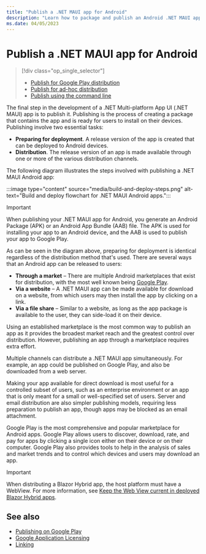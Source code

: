 ```yaml
---
title: "Publish a .NET MAUI app for Android"
description: "Learn how to package and publish an Android .NET MAUI app."
ms.date: 04/05/2023
---
```


# Publish a .NET MAUI app for Android

> [!div class="op_single_selector"]
>
> - [Publish for Google Play distribution](publish-google-play.md)
> - [Publish for ad-hoc distribution](publish-ad-hoc.md)
> - [Publish using the command line](publish-cli.md)

The final step in the development of a .NET Multi-platform App UI (.NET MAUI) app is to publish it. Publishing is the process of creating a package that contains the app and is ready for users to install on their devices. Publishing involve two essential tasks:

- **Preparing for deployment**. A release version of the app is created that can be deployed to Android devices.
- **Distribution**. The release version of an app is made available through one or more of the various distribution channels.

The following diagram illustrates the steps involved with publishing a .NET MAUI Android app:

:::image type="content" source="media/build-and-deploy-steps.png" alt-text="Build and deploy flowchart for .NET MAUI Android apps.":::

> [!IMPORTANT]
> When publishing your .NET MAUI app for Android, you generate an Android Package (APK) or an Android App Bundle (AAB) file. The APK is used for installing your app to an Android device, and the AAB is used to publish your app to Google Play.

As can be seen in the diagram above, preparing for deployment is identical regardless of the distribution method that's used. There are several ways that an Android app can be released to users:

- **Through a market** &ndash; There are multiple Android marketplaces that exist for distribution, with the most well known being [Google Play](https://play.google.com/).
- **Via a website** &ndash; A .NET MAUI app can be made available for download on a website, from which users may then install the app by clicking on a link.
- **Via a file share** &ndash; Similar to a website, as long as the app package is available to the user, they can side-load it on their device.

Using an established marketplace is the most common way to publish an app as it provides the broadest market reach and the greatest control over distribution. However, publishing an app through a marketplace requires extra effort.

Multiple channels can distribute a .NET MAUI app simultaneously. For example, an app could be published on Google Play, and also be downloaded from a web server.

Making your app available for direct download is most useful for a controlled subset of users, such as an enterprise environment or an app that is only meant for a small or well-specified set of users. Server and email distribution are also simpler publishing models, requiring less preparation to publish an app, though apps may be blocked as an email attachment.

Google Play is the most comprehensive and popular marketplace for Android apps. Google Play allows users to discover, download, rate, and pay for apps by clicking a single icon either on their device or on their computer. Google Play also provides tools to help in the analysis of sales and market trends and to control which devices and users may download an app.

> [!IMPORTANT]
> When distributing a Blazor Hybrid app, the host platform must have a WebView. For more information, see [Keep the Web View current in deployed Blazor Hybrid apps](/aspnet/core/blazor/hybrid/security/security-considerations#keep-the-web-view-current-in-deployed-apps).

## See also

<!--
- [Build Process](~/android/deploy-test/building-apps/build-process.md)
- [Obtaining A Google Maps API Key](~/android/platform/maps-and-location/maps/obtaining-a-google-maps-api-key.md)
- [Deploy via Visual Studio App Center](/appcenter/distribution/stores/googleplay)
- [Application Signing](https://source.android.com/security/apksigning/)
-->

- [Publishing on Google Play](https://developer.android.com/distribute/googleplay/publish/index.html)
- [Google Application Licensing](https://developer.android.com/guide/google/play/licensing/index.html)
- [Linking](~/android/linker.md)
